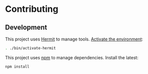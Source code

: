 # Contributing

## Development

This project uses [Hermit](https://cashapp.github.io/hermit/) to manage tools. [Activate the environment](https://cashapp.github.io/hermit/usage/get-started/#activating-an-environment):

```sh
. ./bin/activate-hermit
```

This project uses [npm](https://docs.npmjs.com/cli/v10/commands/npm) to manage dependencies. Install the latest:

```sh
npm install
```
